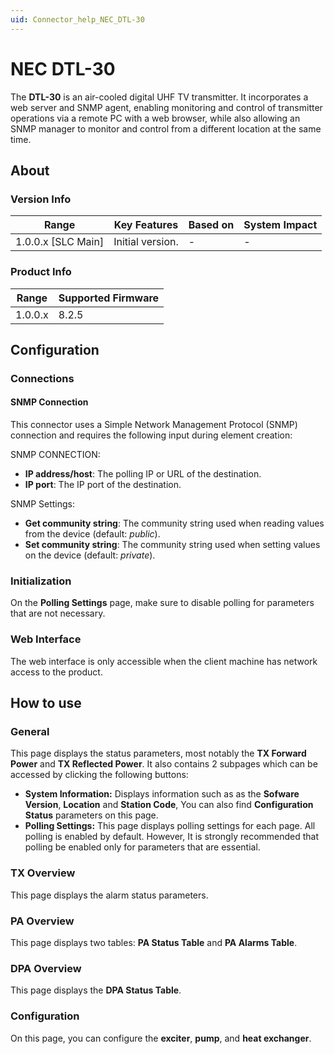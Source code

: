 ```yaml
---
uid: Connector_help_NEC_DTL-30
---
```


# NEC DTL-30

The **DTL-30** is an air-cooled digital UHF TV transmitter. It incorporates a web server and SNMP agent, enabling monitoring and control of transmitter operations via a remote PC with a web browser, while also allowing an SNMP manager to monitor and control from a different location at the same time.

## About

### Version Info

| Range                | Key Features     | Based on     | System Impact     |
|----------------------|------------------|--------------|-------------------|
| 1.0.0.x [SLC Main]   | Initial version. | -            | -                 |

### Product Info

| Range     | Supported Firmware     |
|-----------|------------------------|
| 1.0.0.x   | 8.2.5                  |

## Configuration

### Connections

#### SNMP Connection

This connector uses a Simple Network Management Protocol (SNMP) connection and requires the following input during element creation:

SNMP CONNECTION:

- **IP address/host**: The polling IP or URL of the destination.
- **IP port**: The IP port of the destination.

SNMP Settings:

- **Get community string**: The community string used when reading values from the device (default: *public*).
- **Set community string**: The community string used when setting values on the device (default: *private*).

### Initialization

On the **Polling Settings** page, make sure to disable polling for parameters that are not necessary.

### Web Interface

The web interface is only accessible when the client machine has network access to the product.

## How to use

### General

This page displays the status parameters, most notably the **TX Forward Power** and **TX Reflected Power**. It also contains 2 subpages which can be accessed by clicking the following buttons:

- **System Information:** Displays information such as as the **Sofware Version**, **Location** and **Station Code**, You can also find **Configuration Status** parameters on this page.
- **Polling Settings:** This page displays polling settings for each page. All polling is enabled by default. However, It is strongly recommended that polling be enabled only for parameters that are essential.

### TX Overview

This page displays the alarm status parameters.

### PA Overview

This page displays two tables: **PA Status Table** and **PA Alarms Table**.

### DPA Overview

This page displays the **DPA Status Table**.

### Configuration

On this page, you can configure the **exciter**, **pump**, and **heat exchanger**.